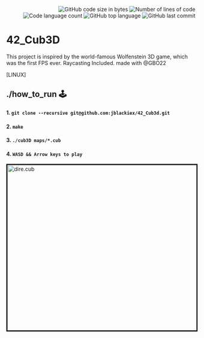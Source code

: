 
<p align="right">
	<img alt="GitHub code size in bytes" src="https://img.shields.io/github/languages/code-size/jblackiex/42_Cub3d?color=lightblue" />
	<img alt="Number of lines of code" src="https://img.shields.io/tokei/lines/github/jblackiex/42_Cub3d?color=critical" />
	<img alt="Code language count" src="https://img.shields.io/github/languages/count/jblackiex/42_Cub3d?color=yellow" />
	<img alt="GitHub top language" src="https://img.shields.io/github/languages/top/jblackiex/42_Cub3d?color=black" />
	<img alt="GitHub last commit" src="https://img.shields.io/github/last-commit/jblackiex/42_Cub3d?color=green" />
</p>


# 42_Cub3D
This project is inspired by the world-famous Wolfenstein 3D game, which was the first FPS ever. Raycasting Included. made with @GBO22

[LINUX]

## ./how_to_run 🕹️

#### 1. ```git clone --recursive git@github.com:jblackiex/42_Cub3d.git```

#### 2. ```make```

#### 3. ```./cub3D maps/*.cub```

#### 4. ```WASD && Arrow keys to play```

<img src="https://github.com/jblackiex/42_Cub3d/blob/main/textures/Cub3D.gif" alt="dire.cub" style="width:600px;height:440px;" border="3">
